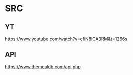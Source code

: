 # SRC

## YT
https://www.youtube.com/watch?v=cfiN8lCA3RM&t=1266s

## API
https://www.themealdb.com/api.php